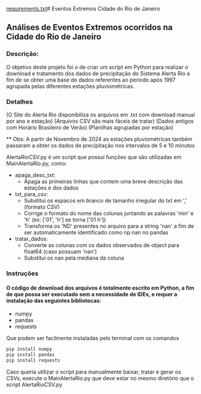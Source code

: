 [requirements.txt](https://github.com/user-attachments/files/18429013/requirements.txt)# Eventos Extremos Cidade do Rio de Janeiro

## Análises de Eventos Extremos ocorridos na Cidade do Rio de Janeiro
### Descrição:

O objetivo deste projeto foi o de criar um script em Python para realizar o download e tratamento dos dados de precipitação do Sistema Alerta Rio a fim de se obter uma base de dados referentes ao período após 1997 agrupada pelas diferentes estações pluviométricas.

### Detalhes

(O Site do Alerta Rio disponibiliza os arquivos em .txt com download manual por ano e estação)
(Arquivos CSV são mais fáceis de tratar)
(Dados antigos com Horário Brasileiro de Verão) 
(Planilhas agrupadas por estação)

** Obs: A partir de Novembro de 2024 as estações pluviométricas também passaram a obter os dados de precipitação nos intervalos de 5 e 10 minutos  

AlertaRioCSV.py é um script que possui funções que são utilizadas em MainAlertaRio.py, como:

- apaga_desc_txt:
   - Apaga as primeiras linhas que contem uma breve descrição das estações e dos dados
- txt_para_csv:
   - Substitui os espacos em branco de tamanho irregular do txt em ',' (formato CSV)
   - Corrige o formato do nome das colunas juntando as palavras 'min' e 'h' (ex: ['01', 'h'] se torna ['01 h']) 
   - Transforma os 'ND' presentes no arquivo para a string 'nan' a fim de ser automaticamente identificado como np.nan no pandas
- tratar_dados:
   - Converte as colunas com os dados observados de object para float64 (caso possuam 'nan')
   - Substitui os nan pela mediana da coluna

### Instruções

#### O código de download dos arquivos é totalmente escrito em Python, a fim de que possa ser executado sem a necessidade de IDEs, e requer a instalação das seguintes bibliotecas:

 - numpy
 - pandas
 - requests

 Que podem ser facilmente instaladas pelo terminal com os comandos

 ```bash
 pip install numpy
 pip install pandas
 pip install requests
 ```


Caso queria utilizar o script para manualmente baixar, tratar e gerar os CSVs, execute o MainAlertaRio.py que deve estar no mesmo diretório que o script AlertaRioCSV.py


